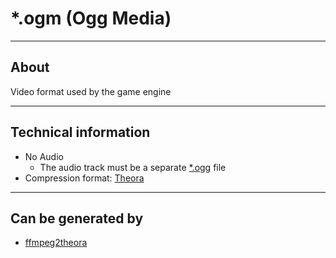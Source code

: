 # *.ogm (Ogg Media)

___

## About

Video format used by the game engine

___

## Technical information

- No Audio
  - The audio track must be a separate [*.ogg](ogg.md) file
- Compression format: [Theora](https://en.wikipedia.org/wiki/Theora)

___

## Can be generated by

- [ffmpeg2theora](../../../modding-tools/audio-video/ffmpeg2theora.md)
